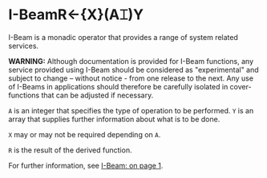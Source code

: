 



<h1 class="heading"><span class="name">I-Beam</span><span class="command">R←{X}(A⌶)Y</span></h1>

I-Beam is a monadic operator that provides a range of system related services.


**WARNING:** Although documentation is provided for I-Beam functions, any service provided using I-Beam should be considered as "experimental" and subject to change – without notice - from one release to the next. Any use of I-Beams in applications should therefore be carefully isolated in cover-functions that can be adjusted if necessary.


`A` is an integer that specifies the type of operation to be performed. `Y` is an array that supplies further information about what is to be done.


`X` may or may not be required depending on `A`.


`R` is the result of the derived function.


For further information, see [I-Beam: on page 1](../../the-i-beam-operator/i-beam.md).



